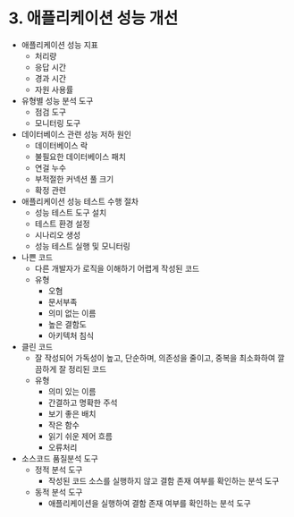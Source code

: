 # 3. 애플리케이션 성능 개선

- 애플리케이션 성능 지표
  - 처리량
  - 응답 시간
  - 경과 시간
  - 자원 사용률
- 유형별 성능 분석 도구
  - 점검 도구
  - 모니터링 도구
- 데이터베이스 관련 성능 저하 원인
  - 데이터베이스 락
  - 불필요한 데이터베이스 패치
  - 연걸 누수
  - 부적절한 커넥션 풀 크기
  - 확정 관련
- 애플리케이션 성능 테스트 수행 절차
  - 성능 테스트 도구 설치
  - 테스트 환경 설정
  - 시나리오 생성
  - 성능 테스트 실행 및 모니터링
- 나쁜 코드
  - 다른 개발자가 로직을 이해하기 어렵게 작성된 코드
  - 유형
    - 오혐
    - 문서부족
    - 의미 없는 이름
    - 높은 결함도
    - 아키텍처 침식
- 클린 코드
  - 잘 작성되어 가독성이 높고, 단순하며, 의존성을 줄이고, 중복을 최소화하여 깔끔하게 잘 정리된 코드
  - 유형
    - 의미 있는 이름
    - 간결하고 명확한 주석
    - 보기 좋은 배치
    - 작은 함수
    - 읽기 쉬운 제어 흐름
    - 오류처리
- 소스코드 품질분석 도구
  - 정적 분석 도구
    - 작성된 코드 소스를 실행하지 않고 결함 존재 여부를 확인하는 분석 도구
  - 동적 분석 도구
    - 애플리케이션을 실행하여 결함 존재 여부를 확인하는 분석 도구
